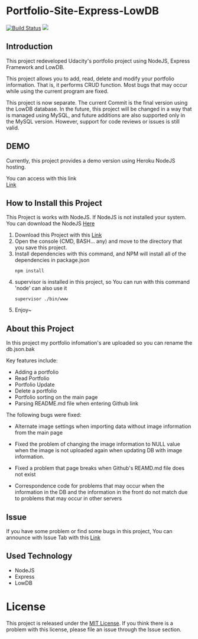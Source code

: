 # Portfolio-Site-Express-LowDB
[![Build Status](https://travis-ci.org/sangumee/Udacity-Build-a-Portfolio-Site-Express.svg?branch=master)](https://travis-ci.org/sangumee/Udacity-Build-a-Portfolio-Site-Express)
![](https://img.shields.io/badge/Code%20Statue-Close-Red.svg)

## Introduction 
This project redeveloped Udacity's portfolio project using NodeJS, Express Framework and LowDB.

This project allows you to add, read, delete and modify your portfolio information. That is, it performs CRUD function. Most bugs that may occur while using the current program are fixed.

This project is now separate. The current Commit is the final version using the LowDB database. In the future, this project will be changed in a way that is managed using MySQL, and future additions are also supported only in the MySQL version. However, support for code reviews or issues is still valid.

## DEMO
Currently, this project provides a demo version using Heroku NodeJS hosting.

You can access with this link  
[Link](https://sangumee-portfolio.herokuapp.com/)

## How to Install this Project

This Project is works with NodeJS. If NodeJS is not installed your system. You can download the NodeJS [Here](https://nodejs.org)
1. Download this Project with this [Link](https://github.com/sangumee/Udacity-Build-a-Portfolio-Site-Express/archive/master.zip)
2. Open the console (CMD, BASH... any) and move to the directory that you save this project.
3. Install dependencies with this command, and NPM will install all of the dependencies in package.json
    ```
    npm install
    ```
4. supervisor is installed in this project, so You can run with this command 'node' can also use it
    ```
    supervisor ./bin/www
    ```
5. Enjoy~

## About this Project

In this project my portfolio infomation's are uploaded so you can rename the db.json.bak 

Key features include:

- Adding a portfolio
- Read Portfolio
- Portfolio Update
- Delete a portfolio
- Portfolio sorting on the main page
- Parsing README.md file when entering Github link

The following bugs were fixed:

- Alternate image settings when importing data without image information from the main page

- Fixed the problem of changing the image information to NULL value when the image is not uploaded again when updating DB with image information.

- Fixed a problem that page breaks when Github's REAMD.md file does not exist

- Correspondence code for problems that may occur when the information in the DB and the information in the front do not match due to problems that may occur in other servers

## Issue

If you have some problem or find some bugs in this project, You can announce with Issue Tab with this [Link](https://github.com/sangumee/Udacity-Build-a-Portfolio-Site-Express/issues)

## Used Technology
- NodeJS
- Express
- LowDB

# License
This project is released under the [MIT License](https://choosealicense.com/licenses/mit/). If you think there is a problem with this license, please file an issue through the Issue section.